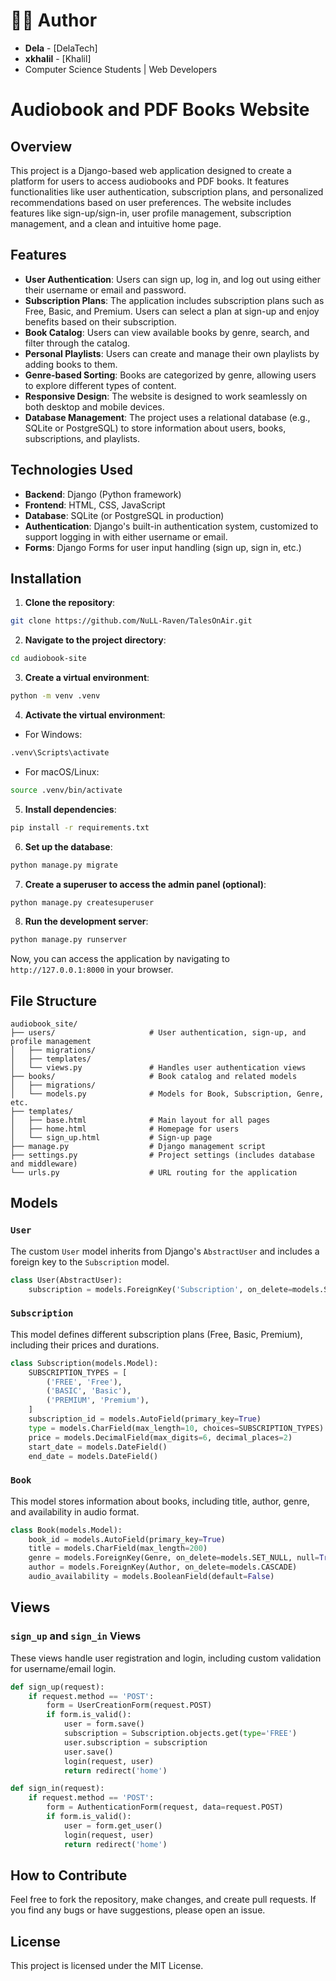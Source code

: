 # 👨‍💻 Author
- **Dela** - [DelaTech]
- **xkhalil** - [Khalil]
- Computer Science Students | Web Developers

# Audiobook and PDF Books Website

## Overview

This project is a Django-based web application designed to create a platform for users to access audiobooks and PDF books. It features functionalities like user authentication, subscription plans, and personalized recommendations based on user preferences. The website includes features like sign-up/sign-in, user profile management, subscription management, and a clean and intuitive home page.

## Features

- **User Authentication**: Users can sign up, log in, and log out using either their username or email and password.
- **Subscription Plans**: The application includes subscription plans such as Free, Basic, and Premium. Users can select a plan at sign-up and enjoy benefits based on their subscription.
- **Book Catalog**: Users can view available books by genre, search, and filter through the catalog.
- **Personal Playlists**: Users can create and manage their own playlists by adding books to them.
- **Genre-based Sorting**: Books are categorized by genre, allowing users to explore different types of content.
- **Responsive Design**: The website is designed to work seamlessly on both desktop and mobile devices.
- **Database Management**: The project uses a relational database (e.g., SQLite or PostgreSQL) to store information about users, books, subscriptions, and playlists.

## Technologies Used

- **Backend**: Django (Python framework)
- **Frontend**: HTML, CSS, JavaScript
- **Database**: SQLite (or PostgreSQL in production)
- **Authentication**: Django's built-in authentication system, customized to support logging in with either username or email.
- **Forms**: Django Forms for user input handling (sign up, sign in, etc.)

## Installation

1. **Clone the repository**:

```bash
git clone https://github.com/NuLL-Raven/TalesOnAir.git
```

2. **Navigate to the project directory**:

```bash
cd audiobook-site
```

3. **Create a virtual environment**:

```bash
python -m venv .venv
```

4. **Activate the virtual environment**:

- For Windows:

```bash
.venv\Scripts\activate
```

- For macOS/Linux:

```bash
source .venv/bin/activate
```

5. **Install dependencies**:

```bash
pip install -r requirements.txt
```

6. **Set up the database**:

```bash
python manage.py migrate
```

7. **Create a superuser to access the admin panel (optional)**:

```bash
python manage.py createsuperuser
```

8. **Run the development server**:

```bash
python manage.py runserver
```

Now, you can access the application by navigating to `http://127.0.0.1:8000` in your browser.

## File Structure

```
audiobook_site/
├── users/                     # User authentication, sign-up, and profile management
│   ├── migrations/
│   ├── templates/
│   └── views.py               # Handles user authentication views
├── books/                     # Book catalog and related models
│   ├── migrations/
│   └── models.py              # Models for Book, Subscription, Genre, etc.
├── templates/
│   ├── base.html              # Main layout for all pages
│   ├── home.html              # Homepage for users
│   └── sign_up.html           # Sign-up page
├── manage.py                  # Django management script
├── settings.py                # Project settings (includes database and middleware)
└── urls.py                    # URL routing for the application
```

## Models

### `User`

The custom `User` model inherits from Django's `AbstractUser` and includes a foreign key to the `Subscription` model.

```python
class User(AbstractUser):
    subscription = models.ForeignKey('Subscription', on_delete=models.SET_NULL, null=True, blank=True)
```

### `Subscription`

This model defines different subscription plans (Free, Basic, Premium), including their prices and durations.

```python
class Subscription(models.Model):
    SUBSCRIPTION_TYPES = [
        ('FREE', 'Free'),
        ('BASIC', 'Basic'),
        ('PREMIUM', 'Premium'),
    ]
    subscription_id = models.AutoField(primary_key=True)
    type = models.CharField(max_length=10, choices=SUBSCRIPTION_TYPES)
    price = models.DecimalField(max_digits=6, decimal_places=2)
    start_date = models.DateField()
    end_date = models.DateField()
```

### `Book`

This model stores information about books, including title, author, genre, and availability in audio format.

```python
class Book(models.Model):
    book_id = models.AutoField(primary_key=True)
    title = models.CharField(max_length=200)
    genre = models.ForeignKey(Genre, on_delete=models.SET_NULL, null=True)
    author = models.ForeignKey(Author, on_delete=models.CASCADE)
    audio_availability = models.BooleanField(default=False)
```

## Views

### `sign_up` and `sign_in` Views

These views handle user registration and login, including custom validation for username/email login.

```python
def sign_up(request):
    if request.method == 'POST':
        form = UserCreationForm(request.POST)
        if form.is_valid():
            user = form.save()
            subscription = Subscription.objects.get(type='FREE')
            user.subscription = subscription
            user.save()
            login(request, user)
            return redirect('home')
```

```python
def sign_in(request):
    if request.method == 'POST':
        form = AuthenticationForm(request, data=request.POST)
        if form.is_valid():
            user = form.get_user()
            login(request, user)
            return redirect('home')
```

## How to Contribute

Feel free to fork the repository, make changes, and create pull requests. If you find any bugs or have suggestions, please open an issue.

## License

This project is licensed under the MIT License.
